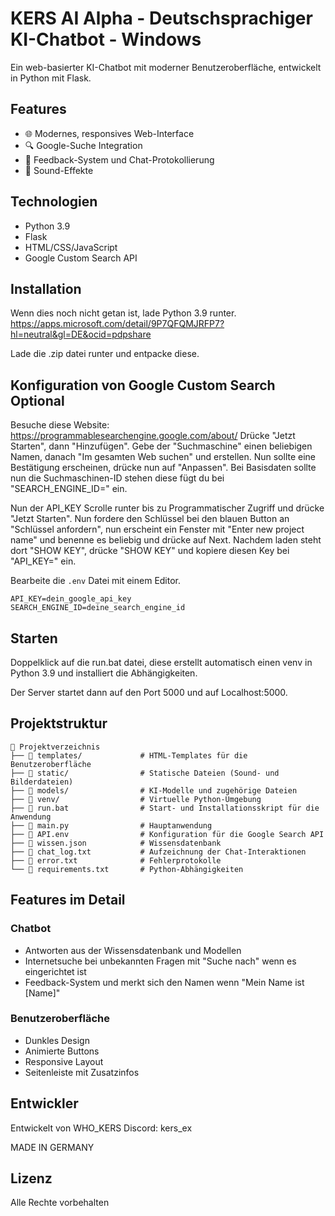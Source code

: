 # KERS AI Alpha - Deutschsprachiger KI-Chatbot - Windows

Ein web-basierter KI-Chatbot mit moderner Benutzeroberfläche, entwickelt in Python mit Flask.

## Features

- 🌐 Modernes, responsives Web-Interface
- 🔍 Google-Suche Integration
- 💾 Feedback-System und Chat-Protokollierung
- 🎵 Sound-Effekte

## Technologien

- Python 3.9
- Flask
- HTML/CSS/JavaScript
- Google Custom Search API

## Installation
Wenn dies noch nicht getan ist, lade Python 3.9 runter.                    
https://apps.microsoft.com/detail/9P7QFQMJRFP7?hl=neutral&gl=DE&ocid=pdpshare

Lade die .zip datei runter und entpacke diese.

## Konfiguration von Google Custom Search Optional
Besuche diese Website: https://programmablesearchengine.google.com/about/
Drücke "Jetzt Starten", dann "Hinzufügen".
Gebe der "Suchmaschine" einen beliebigen Namen, danach "Im gesamten Web suchen" und erstellen.
Nun sollte eine Bestätigung erscheinen, drücke nun auf "Anpassen".
Bei Basisdaten sollte nun die Suchmaschinen-ID stehen diese fügt du bei "SEARCH_ENGINE_ID=" ein.

Nun der API_KEY
Scrolle runter bis zu Programmatischer Zugriff und drücke "Jetzt Starten".
Nun fordere den Schlüssel bei den blauen Button an "Schlüssel anfordern", nun erscheint ein Fenster mit "Enter new project name" und benenne es beliebig und drücke auf Next.
Nachdem laden steht dort "SHOW KEY", drücke "SHOW KEY" und kopiere diesen Key bei "API_KEY=" ein.

Bearbeite die `.env` Datei mit einem Editor.
```
API_KEY=dein_google_api_key
SEARCH_ENGINE_ID=deine_search_engine_id
```

## Starten

Doppelklick auf die run.bat datei, diese erstellt automatisch einen venv in Python 3.9 und installiert die Abhängigkeiten.

Der Server startet dann auf den Port 5000 und auf Localhost:5000.

## Projektstruktur

```
📁 Projektverzeichnis
├── 📁 templates/             # HTML-Templates für die Benutzeroberfläche
├── 📁 static/                # Statische Dateien (Sound- und Bilderdateien)
├── 📁 models/                # KI-Modelle und zugehörige Dateien
├── 📁 venv/                  # Virtuelle Python-Umgebung
├── 📄 run.bat                # Start- und Installationsskript für die Anwendung
├── 📄 main.py                # Hauptanwendung
├── 📄 API.env                # Konfiguration für die Google Search API
├── 📄 wissen.json            # Wissensdatenbank
├── 📄 chat_log.txt           # Aufzeichnung der Chat-Interaktionen
├── 📄 error.txt              # Fehlerprotokolle
└── 📄 requirements.txt       # Python-Abhängigkeiten
``` 

## Features im Detail

### Chatbot
- Antworten aus der Wissensdatenbank und Modellen
- Internetsuche bei unbekannten Fragen mit "Suche nach" wenn es eingerichtet ist
- Feedback-System und merkt sich den Namen wenn "Mein Name ist [Name]"

### Benutzeroberfläche
- Dunkles Design
- Animierte Buttons
- Responsive Layout
- Seitenleiste mit Zusatzinfos

## Entwickler

Entwickelt von WHO_KERS
Discord: kers_ex

MADE IN GERMANY
## Lizenz

Alle Rechte vorbehalten
